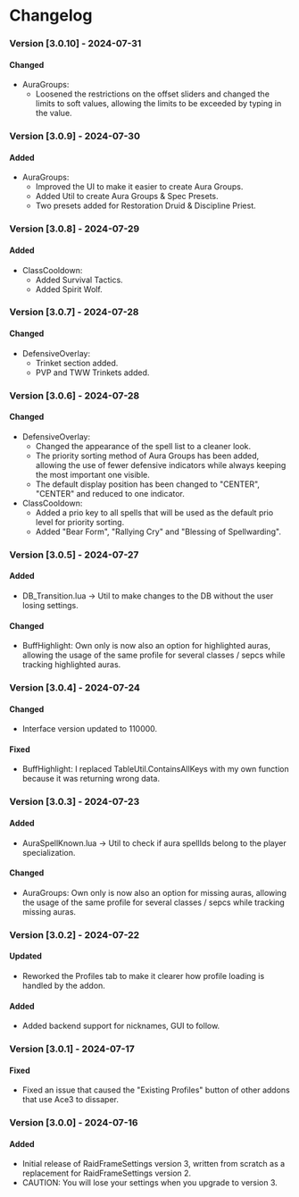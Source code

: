 # **Changelog**
### Version [3.0.10] - 2024-07-31
#### Changed
* AuraGroups:
  * Loosened the restrictions on the offset sliders and changed the limits to soft values, allowing the limits to be exceeded by typing in the value.

### Version [3.0.9] - 2024-07-30
#### Added
* AuraGroups:
  * Improved the UI to make it easier to create Aura Groups.
  * Added Util to create Aura Groups & Spec Presets.
  * Two presets added for Restoration Druid & Discipline Priest.

### Version [3.0.8] - 2024-07-29
#### Added
* ClassCooldown:
  * Added Survival Tactics.
  * Added Spirit Wolf.

### Version [3.0.7] - 2024-07-28
#### Changed
* DefensiveOverlay:
  * Trinket section added.
  * PVP and TWW Trinkets added.

### Version [3.0.6] - 2024-07-28
#### Changed
* DefensiveOverlay:
  * Changed the appearance of the spell list to a cleaner look.
  * The priority sorting method of Aura Groups has been added, allowing the use of fewer defensive indicators while always keeping the most important one visible.
  * The default display position has been changed to "CENTER", "CENTER" and reduced to one indicator.
* ClassCooldown:
  * Added a prio key to all spells that will be used as the default prio level for priority sorting.
  * Added "Bear Form", "Rallying Cry" and "Blessing of Spellwarding".

### Version [3.0.5] - 2024-07-27
#### Added
* DB_Transition.lua -> Util to make changes to the DB without the user losing settings.
#### Changed
* BuffHighlight: Own only is now also an option for highlighted auras, allowing the usage of the same profile for several classes / sepcs while tracking highlighted auras.

### Version [3.0.4] - 2024-07-24
#### Changed
* Interface version updated to 110000.

#### Fixed
* BuffHighlight: I replaced TableUtil.ContainsAllKeys with my own function because it was returning wrong data.

### Version [3.0.3] - 2024-07-23
#### Added
* AuraSpellKnown.lua -> Util to check if aura spellIds belong to the player specialization.

#### Changed
* AuraGroups: Own only is now also an option for missing auras, allowing the usage of the same profile for several classes / sepcs while tracking missing auras.

### Version [3.0.2] - 2024-07-22
#### Updated
* Reworked the Profiles tab to make it clearer how profile loading is handled by the addon.
#### Added
* Added backend support for nicknames, GUI to follow.

### Version [3.0.1] - 2024-07-17
#### Fixed
* Fixed an issue that caused the "Existing Profiles" button of other addons that use Ace3 to dissaper.

### Version [3.0.0] - 2024-07-16
#### Added
* Initial release of RaidFrameSettings version 3, written from scratch as a replacement for RaidFrameSettings version 2.
* CAUTION: You will lose your settings when you upgrade to version 3.
